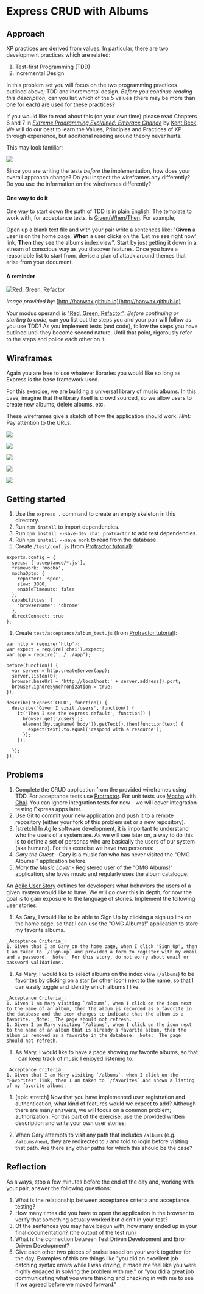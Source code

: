 # Express CRUD with Albums

## Approach

XP practices are derived from values. In particular, there are two development practices which are related:

  1. Test-first Programming (TDD)
  1. Incremental Design

In this problem set you will focus on the two programming practices outlined above; TDD and incremental design. _Before you continue reading this description_, can you list which of the 5 values (there may be more than one for each) are used for these practices?

If you would like to read about this (on your own time) please read Chapters 6 and 7 in [_Extreme Programming Explained: Embrace Change_](http://www.amazon.com/Extreme-Programming-Explained-Embrace-Edition/dp/0321278658) by [Kent Beck](https://en.wikipedia.org/wiki/Kent_Beck). We will do our best to learn the Values, Principles and Practices of XP through experience, but additional reading around theory never hurts.

This may look familiar:

![](wireframes/album-root-path.png)

Since you are writing the tests _before_ the implementation, how does your overall approach change? Do you inspect the wireframes any differently? Do you use the information on the wireframes differently?

#### One way to do it

One way to start down the path of TDD is in plain English. The template to work with, for acceptance tests, is [Given/When/Then](http://martinfowler.com/bliki/GivenWhenThen.html). For example,

Open up a blank text file and with your pair write a sentences like: "**Given** a user is on the home page, **When** a user clicks on the 'Let me see right now' link, **Then** they see the albums index view". Start by just getting it down in a stream of conscious way as you discover features. Once you have a reasonable list to start from, devise a plan of attack around themes that arise from your document.

#### A reminder

![Red, Green, Refactor](http://hanwax.github.io/assets/tdd_flow.png)

_Image provided by:_ [http://hanwax.github.io](http://hanwax.github.io)

Your modus operandi is ["Red, Green, Refactor"](http://www.santeon.com/insight-blog/video-and-article/33-insight-blog/video-and-article/229-test-driven-development-red-green-refactor#.VwYg2RIrKEI). _Before continuing or starting to code_, can you list out the steps you and your pair will follow as you use TDD? As you implement tests (and code), follow the steps you have outlined until they become second nature. Until that point, rigorously refer to the steps and police each other on it.

## Wireframes

Again you are free to use whatever libraries you would like so long as Express is the base framework used.

For this exercise, we are building a universal library of music albums. In this case, imagine that the library itself is crowd sourced, so we allow users to create new albums, delete albums, etc.

These wireframes give a sketch of how the application should work. _Hint:_ Pay attention to the URLs.

![](wireframes/album-root-path.png)

![](wireframes/album-index.png)

![](wireframes/album-new.png)

![](wireframes/album-show.png)

![](wireframes/album-edit.png)

## Getting started

1. Use the `express .` command to create an empty skeleton in this directory.
1. Run `npm install` to import dependencies.
1. Run `npm install --save-dev chai protractor` to add test dependencies.
1. Run `npm install --save monk` to read from the database.
1. Create `/test/conf.js` (from [Protractor tutorial](http://www.protractortest.org/#/tutorial)):
```
exports.config = {
  specs: ['acceptance/*.js'],
  framework: 'mocha',
  mochaOpts: {
    reporter: 'spec',
    slow: 3000,
    enableTimeouts: false
  },
  capabilities: {
    'browserName': 'chrome'
  },
  directConnect: true
};
```
1. Create `test/acceptance/album_test.js` (from [Protractor tutorial](http://www.protractortest.org/#/tutorial)):

```
var http = require('http');
var expect = require('chai').expect;
var app = require('../../app');

before(function() {
  var server = http.createServer(app);
  server.listen(0);
  browser.baseUrl = 'http://localhost:' + server.address().port;
  browser.ignoreSynchronization = true;
});

describe('Express CRUD', function() {
  describe('Given I visit /users', function() {
    it('Then I see the express default', function() {
      browser.get('/users');
      element(by.tagName('body')).getText().then(function(text) {
        expect(text).to.equal('respond with a resource');
      });
    });

  });
});
```

## Problems

1. Complete the CRUD application from the provided wireframes using TDD. For acceptance tests use [Protractor](https://angular.github.io/protractor/#/). For unit tests use [Mocha](https://mochajs.org/) with [Chai](http://chaijs.com/). You can ignore integration tests for now - we will cover integration testing Express apps later.
1. Use Git to commit your new application and push it to a remote repository (either your fork of this problem set or a new repository).
1. [stretch] In Agile software development, it is important to understand who the users of a system are. As we will see later on, a way to do this is to define a set of personas who are basically the users of our system (aka humans). For this exercise we have two personas:
  1. _Gary the Guest_ - Gary is a music fan who has never visited the "OMG Albums!" application before.
  1. _Mary the Music Lover_ - Registered user of the "OMG Albums!" application, she loves music and regularly uses the album catalogue.

  An [Agile User Story](http://searchsoftwarequality.techtarget.com/definition/user-story) outlines for developers what behaviors the users of a given system would like to have. We will go over this in depth, for now the goal is to gain exposure to the language of stories. Implement the following user stories:

  1. As Gary, I would like to be able to Sign Up by clicking a sign up link on the home page, so that I can use the "OMG Albums!" application to store my favorite albums.

    _Acceptance Criteria_:
    1. Given that I am Gary on the home page, when I click "Sign Up", then I am taken to `/sign-up` and provided a form to register with my email and a password. _Note:_ For this story, do not worry about email or password validations.

  1. As Mary, I would like to select albums on the index view (`/albums`) to be favorites by clicking on a star (or other icon) next to the name, so that I can easily toggle and identify which albums I like.

    _Acceptance Criteria_:
    1. Given I am Mary visiting `/albums`, when I click on the icon next to the name of an album, then the album is recorded as a favorite in the database and the icon changes to indicate that the album is a favorite. _Note:_ The page should not refresh.
    1. Given I am Mary visiting `/albums`, when I click on the icon next to the name of an album that is already a favorite album, then the album is removed as a favorite in the database. _Note:_ The page should not refresh.

  1. As Mary, I would like to have a page showing my favorite albums, so that I can keep track of music I enjoyed listening to.

    _Acceptance Criteria_:
    1. Given that I am Mary visiting `/albums`, when I click on the "Favorites" link, then I am taken to `/favorites` and shown a listing of my favorite albums.

1. [epic stretch] Now that you have implemented user registration and authentication, what kind of features would we expect to add? Although there are many answers, we will focus on a common problem; authorization. For this part of the exercise, use the provided written description and write your own user stories:

  1. When Gary attempts to visit any path that includes `/albums` (e.g. `/albums/new`), they are redirected to `/` and told to login before visiting that path. Are there any other paths for which this should be the case?

## Reflection

As always, stop a few minutes before the end of the day and, working with your pair, answer the following questions:

1. What is the relationship between acceptance criteria and acceptance testing?
1. How many times did you have to open the application in the browser to verify that something actually worked but didn't in your test?
1. Of the sentences you may have begun with, how many ended up in your final documentation? (the output of the test run)
1. What is the connection between Test Driven Development and Error Driven Development?
1. Give each other two pieces of praise based on your work together for the day. Examples of this are things like "you did an excellent job catching syntax errors while I was driving, it made me feel like you were highly engaged in solving the problem with me." or "you did a great job communicating what you were thinking and checking in with me to see if we agreed before we moved forward."
